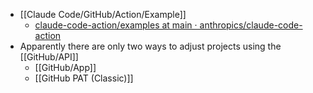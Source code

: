 - [[Claude Code/GitHub/Action/Example]]
	- [claude-code-action/examples at main · anthropics/claude-code-action](https://github.com/anthropics/claude-code-action/tree/main/examples)
- Apparently there are only two ways to adjust projects using the [[GitHub/API]]
	- [[GitHub/App]]
	- [[GitHub PAT (Classic)]]